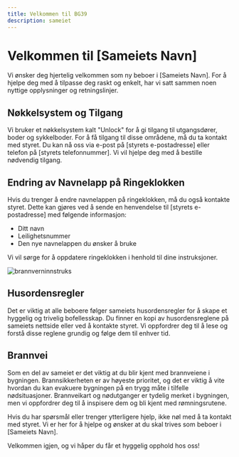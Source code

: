 ```yaml
---
title: Velkommen til BG39
description: sameiet
---
```

# Velkommen til \[Sameiets Navn]

Vi ønsker deg hjertelig velkommen som ny beboer i \[Sameiets Navn]. For å hjelpe deg med å tilpasse deg raskt og enkelt, har vi satt sammen noen nyttige opplysninger og retningslinjer.

## Nøkkelsystem og Tilgang

Vi bruker et nøkkelsystem kalt "Unlock" for å gi tilgang til utgangsdører, boder og sykkelboder. For å få tilgang til disse områdene, må du ta kontakt med styret. Du kan nå oss via e-post på \[styrets e-postadresse] eller telefon på \[styrets telefonnummer]. Vi vil hjelpe deg med å bestille nødvendig tilgang.

## Endring av Navnelapp på Ringeklokken

Hvis du trenger å endre navnelappen på ringeklokken, må du også kontakte styret. Dette kan gjøres ved å sende en henvendelse til \[styrets e-postadresse] med følgende informasjon:

* Ditt navn
* Leilighetsnummer
* Den nye navnelappen du ønsker å bruke

Vi vil sørge for å oppdatere ringeklokken i henhold til dine instruksjoner.

![brannverninnstruks](/docs/public/brannverninstruks.png "brannverninnstruks")

## Husordensregler

Det er viktig at alle beboere følger sameiets husordensregler for å skape et hyggelig og trivelig bofellesskap. Du finner en kopi av husordensreglene på sameiets nettside eller ved å kontakte styret. Vi oppfordrer deg til å lese og forstå disse reglene grundig og følge dem til enhver tid.

## Brannvei

Som en del av sameiet er det viktig at du blir kjent med brannveiene i bygningen. Brannsikkerheten er av høyeste prioritet, og det er viktig å vite hvordan du kan evakuere bygningen på en trygg måte i tilfelle nødsituasjoner. Brannveikart og nødutganger er tydelig merket i bygningen, men vi oppfordrer deg til å inspisere dem og bli kjent med rømningsrutene.

Hvis du har spørsmål eller trenger ytterligere hjelp, ikke nøl med å ta kontakt med styret. Vi er her for å hjelpe og ønsker at du skal trives som beboer i \[Sameiets Navn].

Velkommen igjen, og vi håper du får et hyggelig opphold hos oss!